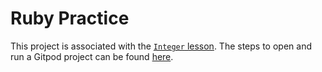 # Ruby Practice

This project is associated with the [`Integer` lesson](https://learn.firstdraft.com/lessons/10). The steps to open and run a Gitpod project can be found [here](https://learn.firstdraft.com/lessons/29).
